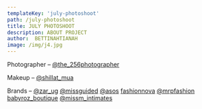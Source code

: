 ```yaml
---
templateKey: 'july-photoshoot'
path: /july-photoshoot
title: JULY PHOTOSHOOT
description: ABOUT PROJECT
author:  BETTINAHTIANAH
image: /img/j4.jpg
---
```

<div class="album-description margin-top-20">
    <div class="al-desc-inner">
        <p>
            Photographer –
            <a href="https://www.instagram.com/the_256photographer" target="_blank" rel="noopener">@the_256photographer</a>  
        </p>
        <p>
            Makeup –
            <a href="https://www.instagram.com/shillat_mua" target="_blank" rel="noopener"> @shillat_mua</a>
        </p>
        <p>
            Brands –
            <a href="https://www.instagram.com/zar_ug" target="_blank" rel="noopener">@zar_ug</a>
            <a href="https://www.instagram.com/missguided" target="_blank" rel="noopener">@missguided</a>
            <a href="https://www.instagram.com/asos" target="_blank" rel="noopener">@asos</a>
            <a href="https://www.instagram.com/fashionnova" target="_blank" rel="noopener">fashionnova</a>
            <a href="https://www.instagram.com/mrpfashion " target="_blank" rel="noopener">@mrpfashion </a>
            <a href="https://www.instagram.com/babyroz_boutique" target="_blank" rel="noopener">babyroz_boutique</a>
            <a href="https://www.instagram.com/missm_intimates" target="_blank" rel="noopener"> @missm_intimates</a>
        </p>
    </div>
</div>
